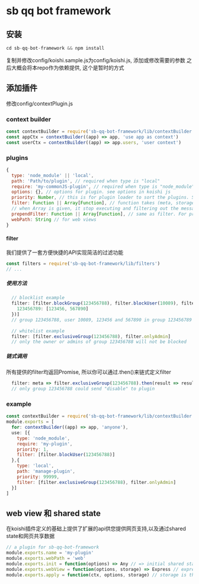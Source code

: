 # sb qq bot framework
 
## 安装
```javascript
cd sb-qq-bot-framework && npm install
```
复制并修改config/koishi.sample.js为config/koishi.js, 添加或修改需要的参数
之后大概会将本repo作为依赖提供, 这个是暂时的方式

## 添加插件
修改config/contextPlugin.js

### context builder
```javascript
const contextBuilder = require('sb-qq-bot-framework/lib/contextBuilder.js')
const appCtx = contextBuilder((app) => app, 'use app as context')
const userCtx = contextBuilder((app) => app.users, 'user context')
```

### plugins
```javascript
{
  type: 'node_module' || 'local',
  path: 'Path/to/plugin', // required when type is "local"
  require: 'my-commonJS-plugin', // required when type is "node_module"
  options: {}, // options for plugin. see options in koishi js
  priority: Number, // this is for plugin loader to sort the plugins. Sort by desending when priority >=0, ascending when priotity < 0.
  filter: Function || Array[Function], // function takes (meta, storage) as parameter, returning a boolean or a promise that resolves as boolean. 
  // when Array is given, it stop executing and filtering out the message if one of elements returns false or a promise resolves as false.
  prependFilter: Function || Array[Function], // same as filter. For prependMiddleware()
  webPath: String // for web views
}
```
#### filter
我们提供了一套方便快捷的API实现简洁的过滤功能
```javascript
const filters = require('sb-qq-bot-framework/lib/filters')
// ...
```

##### 使用方法
```javascript
  // blocklist example
  filter: [filter.blockGroup(123456788), filter.blockUser(10089), filter.blockGroupUser({
    123456789: [123456, 567890]
  })]
  // group 123456788, user 10089, 123456 and 567890 in group 123456789 will be blocked.
  
  // whitelist example
  filter: [filter.exclusiveGroup(123456788), filter.onlyAdmin]
  // only the owner or admins of group 123456788 will not be blocked
```

##### 链式调用
所有提供的filter均返回Promise, 所以你可以通过.then()来链式定义filter
```javascript
  filter: meta => filter.exclusiveGroup(123456788).then(result => result || meta.$parsed.message !== 'disable' )
  // only group 123456788 could send "disable" to plugin
```


### example
```javascript
const contextBuilder = require('sb-qq-bot-framework/lib/contextBuilder.js')
module.exports = [
  for: contextBuilder((app) => app, 'anyone'),
  use: [{
    type: 'node_module',
    require: 'my-plugin',
    priority: 1,
    filter: [filter.blockUser(123456788)]
  },{
    type: 'local',
    path: 'manage-plugin',
    priority: 99999,
    filter: [filter.exclusiveGroup(123456788), filter.onlyAdmin]
  }]
]
```

## web view 和 shared state
在koishi插件定义的基础上提供了扩展的api供您提供网页支持,以及通过shared state和网页共享数据

```javascript
// a plugin for sb-qq-bot-framework
module.exports.name = 'my-plugin'
module.exports.webPath = 'web'
module.exports.init = function(options) => Any // => initial shared state
module.exports.webView = function(options, storage) => Express // express web view instance, storage is the return value of init()
module.exports.apply = function(ctx, options, storage) // storage is the return value of init()
```
